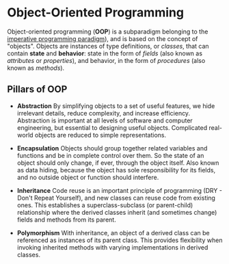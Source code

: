 # Object-Oriented Programming

Object-oriented programming (**OOP**) is a subparadigm belonging to the [imperative programming paradigm](./imperative-paradigm.md)), and is based on the concept of "objects". Objects are instances of type definitions, or *classes*, that can contain **state** and **behavior**: state in the form of *fields* (also known as *attributes* or *properties*), and behavior, in the form of *procedures* (also known as *methods*).

## Pillars of OOP

- **Abstraction** By simplifying objects to a set of useful features, we hide irrelevant details, reduce complexity, and increase efficiency. Abstraction is important at all levels of software and computer engineering, but essential to designing useful objects. Complicated real-world objects are reduced to simple representations.

- **Encapsulation** Objects should group together related variables and functions and be in complete control over them. So the state of an object should only change, if ever, through the object itself. Also known as data hiding, because the object has sole responsibility for its fields, and no outside object or function should interfere.

- **Inheritance** Code reuse is an important principle of programming (DRY - Don't Repeat Yourself), and new classes can reuse code from existing ones. This establishes a superclass-subclass (or parent-child) relationship where the derived classes inherit (and sometimes change) fields and methods from its parent.

- **Polymorphism** With inheritance, an object of a derived class can be referenced as instances of its parent class. This provides flexibility when invoking inherited methods with varying implementations in derived classes.